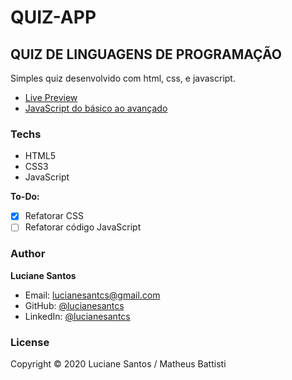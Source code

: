 # QUIZ-APP
## QUIZ DE LINGUAGENS DE PROGRAMAÇÃO

Simples quiz desenvolvido com html, css, e javascript.
<br>

- <a href="https://lucianesantcs.github.io/quizz/">Live Preview</a>
- <a href="https://www.udemy.com/course/javascript-do-basico-ao-avancado-com-node-e-projetos/">JavaScript do básico ao avançado</a>

### Techs

- HTML5
- CSS3
- JavaScript

**To-Do:**

- [x] Refatorar CSS
- [ ] Refatorar código JavaScript

### Author

**Luciane Santos**

- Email: lucianesantcs@gmail.com
- GitHub: [@lucianesantcs](https://github.com/lucianesantcs)
- LinkedIn: [@lucianesantcs](https://linkedin.com/in/lucianesantcs)

### License

Copyright © 2020 Luciane Santos / Matheus Battisti
